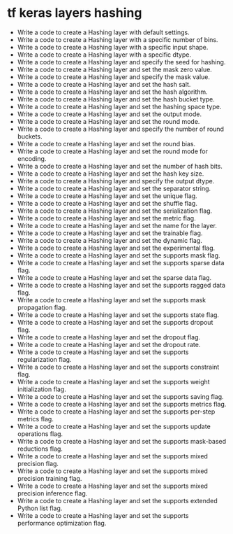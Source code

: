 # tf keras layers hashing

- Write a code to create a Hashing layer with default settings.
- Write a code to create a Hashing layer with a specific number of bins.
- Write a code to create a Hashing layer with a specific input shape.
- Write a code to create a Hashing layer with a specific dtype.
- Write a code to create a Hashing layer and specify the seed for hashing.
- Write a code to create a Hashing layer and set the mask zero value.
- Write a code to create a Hashing layer and specify the mask value.
- Write a code to create a Hashing layer and set the hash salt.
- Write a code to create a Hashing layer and set the hash algorithm.
- Write a code to create a Hashing layer and set the hash bucket type.
- Write a code to create a Hashing layer and set the hashing space type.
- Write a code to create a Hashing layer and set the output mode.
- Write a code to create a Hashing layer and set the round mode.
- Write a code to create a Hashing layer and specify the number of round buckets.
- Write a code to create a Hashing layer and set the round bias.
- Write a code to create a Hashing layer and set the round mode for encoding.
- Write a code to create a Hashing layer and set the number of hash bits.
- Write a code to create a Hashing layer and set the hash key size.
- Write a code to create a Hashing layer and specify the output dtype.
- Write a code to create a Hashing layer and set the separator string.
- Write a code to create a Hashing layer and set the unique flag.
- Write a code to create a Hashing layer and set the shuffle flag.
- Write a code to create a Hashing layer and set the serialization flag.
- Write a code to create a Hashing layer and set the metric flag.
- Write a code to create a Hashing layer and set the name for the layer.
- Write a code to create a Hashing layer and set the trainable flag.
- Write a code to create a Hashing layer and set the dynamic flag.
- Write a code to create a Hashing layer and set the experimental flag.
- Write a code to create a Hashing layer and set the supports mask flag.
- Write a code to create a Hashing layer and set the supports sparse data flag.
- Write a code to create a Hashing layer and set the sparse data flag.
- Write a code to create a Hashing layer and set the supports ragged data flag.
- Write a code to create a Hashing layer and set the supports mask propagation flag.
- Write a code to create a Hashing layer and set the supports state flag.
- Write a code to create a Hashing layer and set the supports dropout flag.
- Write a code to create a Hashing layer and set the dropout flag.
- Write a code to create a Hashing layer and set the dropout rate.
- Write a code to create a Hashing layer and set the supports regularization flag.
- Write a code to create a Hashing layer and set the supports constraint flag.
- Write a code to create a Hashing layer and set the supports weight initialization flag.
- Write a code to create a Hashing layer and set the supports saving flag.
- Write a code to create a Hashing layer and set the supports metrics flag.
- Write a code to create a Hashing layer and set the supports per-step metrics flag.
- Write a code to create a Hashing layer and set the supports update operations flag.
- Write a code to create a Hashing layer and set the supports mask-based reductions flag.
- Write a code to create a Hashing layer and set the supports mixed precision flag.
- Write a code to create a Hashing layer and set the supports mixed precision training flag.
- Write a code to create a Hashing layer and set the supports mixed precision inference flag.
- Write a code to create a Hashing layer and set the supports extended Python list flag.
- Write a code to create a Hashing layer and set the supports performance optimization flag.